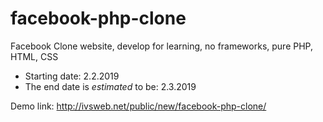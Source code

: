 # facebook-php-clone
Facebook Clone website, develop for learning, no frameworks, pure PHP, HTML, CSS

- Starting date: 2.2.2019
- The end date is *estimated* to be: 2.3.2019

Demo link: http://ivsweb.net/public/new/facebook-php-clone/